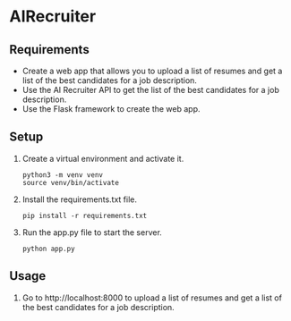# AIRecruiter

## Requirements
- Create a web app that allows you to upload a list of resumes and get a list of the best candidates for a job description.
- Use the AI Recruiter API to get the list of the best candidates for a job description.
- Use the Flask framework to create the web app.

## Setup
1. Create a virtual environment and activate it.
   ```
   python3 -m venv venv
   source venv/bin/activate
   ```
2. Install the requirements.txt file.
   ```
   pip install -r requirements.txt
   ```
3. Run the app.py file to start the server.
   ```
   python app.py
   ```

## Usage
1. Go to http://localhost:8000 to upload a list of resumes and get a list of the best candidates for a job description.
